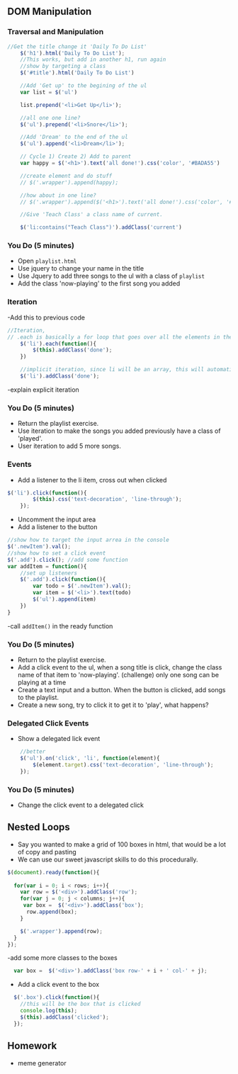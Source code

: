 

## DOM Manipulation 
### Traversal and Manipulation
```javascript
//Get the title change it 'Daily To Do List'
	$('h1').html('Daily To Do List');
	//This works, but add in another h1, run again
	//show by targeting a class
	$('#title').html('Daily To Do List')

	//Add 'Get up' to the begining of the ul
	var list = $('ul')

	list.prepend('<li>Get Up</li>');

	//all one one line?
	$('ul').prepend('<li>Snore</li>');

	//Add 'Dream' to the end of the ul
	$('ul').append('<li>Dream</li>');

	// Cycle 1) Create 2) Add to parent 
	var happy = $('<h1>').text('all done!').css('color', '#BADA55') 

	//create element and do stuff
	// $('.wrapper').append(happy);

	//how about in one line?
	// $('.wrapper').append($('<h1>').text('all done!').css('color', '#BADA55'));

	//Give 'Teach Class' a class name of current.

	$('li:contains("Teach Class")').addClass('current')
```

### You Do (5 minutes)
- Open `playlist.html`
- Use jquery to change your name in the title
- Use Jquery to add three songs to the ul with a class of `playlist`
- Add the class 'now-playing' to the first song you added

### Iteration
-Add this to previous code
```javascript
//Iteration, 
// .each is basically a for loop that goes over all the elements in the array of li items
	$('li').each(function(){
		$(this).addClass('done');
	})

	//implicit iteration, since li will be an array, this will automatically loop over everything int that array
	$('li').addClass('done');
```
-explain explicit iteration

### You Do (5 minutes)
- Return the playlist exercise.
- Use iteration to make the songs you added previously have a class of 'played'.
- User iteration to add 5 more songs.

### Events
- Add a listener to the li item, cross out when clicked
```javascript
$('li').click(function(){
		$(this).css('text-decoration', 'line-through');
	});
```
- Uncomment the input area
- Add a listener to the button
```javascript
//show how to target the input arrea in the console
$('.newItem').val();
//show how to set a click event
$('.add').click(); //add some function
var addItem = function(){
	//set up listeners
	$('.add').click(function(){
		var todo = $('.newItem').val();
		var item = $('<li>').text(todo)
		$('ul').append(item)
	})	
}
```

-call `addItem()` in the ready function

### You Do (5 minutes)
- Return to the playlist exercise.
- Add a click event to the ul, when a song title is click, change the class name of that item to 'now-playing'. (challenge) only one song can be playing at a time 
- Create a text input and a button. When the button is clicked, add songs to the playlist.
- Create a new song, try to click it to get it to 'play', what happens?

### Delegated Click Events
- Show a delegated lick event

```javascript
	//better
	$('ul').on('click', 'li', function(element){
		$(element.target).css('text-decoration', 'line-through');
	});
```

### You Do (5 minutes)
- Change the click event to a delegated click

## Nested Loops
- Say you wanted to make a grid of 100 boxes in html, that would be a lot of copy and pasting
- We can use our sweet javascript skills to do this procedurally.

```javascript
$(document).ready(function(){
  
  for(var i = 0; i < rows; i++){
    var row = $('<div>').addClass('row');
    for(var j = 0; j < columns; j++){
     var box =  $('<div>').addClass('box');
      row.append(box);
    }

    $('.wrapper').append(row);
  }
});
```
-add some more classes to the boxes 
```javascript
  var box =  $('<div>').addClass('box row-' + i + ' col-' + j);
```
- Add a click event to the box
```javascript
  $('.box').click(function(){
    //this will be the box that is clicked
    console.log(this);
    $(this).addClass('clicked');
  });  
```

## Homework
- meme generator
